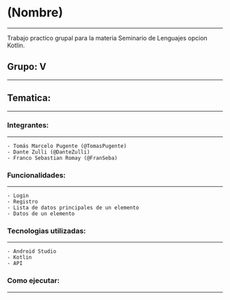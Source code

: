 # (Nombre) 
---
Trabajo practico grupal para la materia Seminario de Lenguajes opcion Kotlin.

## Grupo: V 
---

## Tematica: 
---

### Integrantes: 
---
    - Tomás Marcelo Pugente (@TomasPugente)
    - Dante Zulli (@DanteZulli) 
    - Franco Sebastian Romay (@FranSeba)


### Funcionalidades: 
---
    - Login
    - Registro
    - Lista de datos principales de un elemento
    - Datos de un elemento


### Tecnologias utilizadas: 
---
    - Android Studio
    - Kotlin
    - API


### Como ejecutar:
---